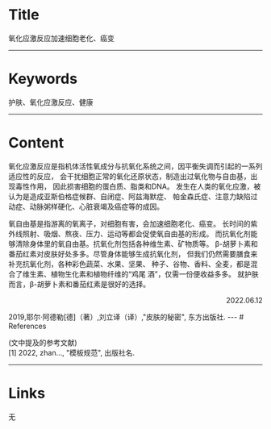 # Title

氧化应激反应加速细胞老化、癌变

---

# Keywords

护肤、氧化应激反应、健康

---
# Content
氧化应激反应是指机体活性氧成分与抗氧化系统之间，因平衡失调而引起的一系列适应性的反应，
会干扰细胞正常的氧化还原状态，制造出过氧化物与自由基，出现毒性作用，
因此损害细胞的蛋白质、脂类和DNA。
发生在人类的氧化应激，被认为是造成亚斯伯格症候群、自闭症、阿兹海默症、
帕金森氏症、注意力缺陷过动症、动脉粥样硬化、心脏衰竭及癌症等的成因。

氧自由基是指游离的氧离子，对细胞有害，会加速细胞老化、癌变。
长时间的紫外线照射、吸烟、熬夜、压力、运动等都会促使氧自由基的形成。
而抗氧化剂能够清除身体里的氧自由基。抗氧化剂包括各种维生素、矿物质等。
β-胡萝卜素和番茄红素对皮肤好处多多。尽管身体能够生成抗氧化剂，
但我们仍然需要膳食来补充抗氧化剂，各种彩色蔬菜、水果、坚果、
种子、谷物、香料、全麦，都是混合了维生素、植物生化素和植物纤维的“鸡尾
酒”，仅需一份便收益多多。
就护肤而言，β-胡萝卜素和番茄红素是很好的选择。

<p align="right">2022.06.12</p>
2019,耶尔·阿德勒[德]（著）,刘立译（译）,"皮肤的秘密", 东方出版社.
---
# References

(文中提及的参考文献)  
[1] 2022, zhan..., "模板规范", 出版社名.

---
# Links

无


